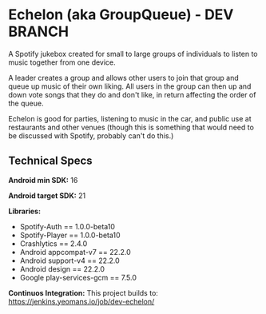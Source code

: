 # Echelon (aka GroupQueue) - DEV BRANCH
A Spotify jukebox created for small to large groups of individuals to listen to music together from one device.

A leader creates a group and allows other users to join that group and queue up music of their own liking.  All users in the group can then up and down vote songs that they do and don't like, in return affecting the order of the queue.

Echelon is good for parties, listening to music in the car, and public use at restaurants and other venues (though this is something that would need to be discussed with Spotify, probably can't do this.)

## Technical Specs
**Android min SDK:** 16

**Android target SDK:** 21

**Libraries:**
  - Spotify-Auth == 1.0.0-beta10
  - Spotify-Player == 1.0.0-beta10
  - Crashlytics == 2.4.0
  - Android appcompat-v7 == 22.2.0
  - Android support-v4 == 22.2.0
  - Android design == 22.2.0
  - Google play-services-gcm == 7.5.0

**Continuos Integration:**
This project builds to: https://jenkins.yeomans.io/job/dev-echelon/
